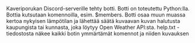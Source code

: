 Kaveriporukan Discord-serverille tehty botti. Botti on toteutettu Python:lla. Bottia kutsutaan komennoilla, esim. $members. Botti osaa muun muassa kertoa nykyisen lämpötilan ja lähettää säätä kuvaavan kuvan halutusta kaupungista tai kunnasta, joka löytyy Open Weather API:sta. help.txt -tiedostosta näkee kaikki botin ymmärtämät komennot ja niiden kuvauksen
